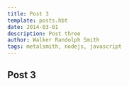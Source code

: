 ```yaml
---
title: Post 3
template: posts.hbt
date: 2014-03-01
description: Post three
author: Walker Randolph Smith
tags: metalsmith, nodejs, javascript
---
```


## Post 3